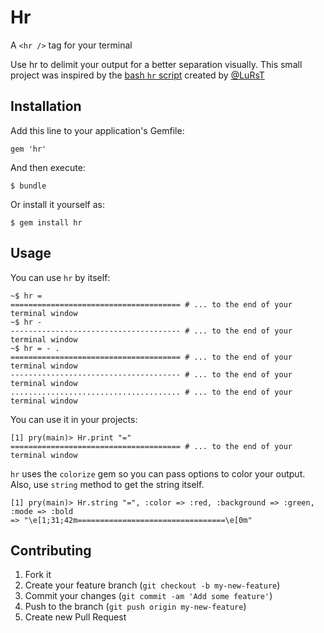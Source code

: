 # Hr

A `<hr />` tag for your terminal


Use hr to delimit your output for a better separation visually.
This small project was inspired by the [bash `hr` script](https://github.com/LuRsT/hr)
created by [@LuRsT](https://github.com/LuRsT)

## Installation

Add this line to your application's Gemfile:

    gem 'hr'

And then execute:

    $ bundle

Or install it yourself as:

    $ gem install hr

## Usage

You can use `hr` by itself:

```
~$ hr =
====================================== # ... to the end of your terminal window
~$ hr -
-------------------------------------- # ... to the end of your terminal window
~$ hr = - .
====================================== # ... to the end of your terminal window
-------------------------------------- # ... to the end of your terminal window
...................................... # ... to the end of your terminal window

```

You can use it in your projects:

```
[1] pry(main)> Hr.print "="
====================================== # ... to the end of your terminal window

```

`hr` uses the `colorize` gem so you can pass options to color your output.
Also, use `string` method to get the string itself.

```
[1] pry(main)> Hr.string "=", :color => :red, :background => :green, :mode => :bold
=> "\e[1;31;42m=================================\e[0m"

```


## Contributing

1. Fork it
2. Create your feature branch (`git checkout -b my-new-feature`)
3. Commit your changes (`git commit -am 'Add some feature'`)
4. Push to the branch (`git push origin my-new-feature`)
5. Create new Pull Request
